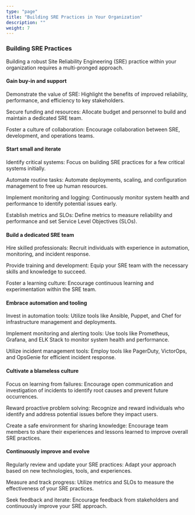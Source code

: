 ```yaml
---
type: "page"
title: "Building SRE Practices in Your Organization"
description: ""
weight: 7
---
```


### Building SRE Practices

Building a robust Site Reliability Engineering (SRE) practice within your organization requires a multi-pronged approach.

#### Gain buy-in and support

Demonstrate the value of SRE: Highlight the benefits of improved reliability, performance, and efficiency to key stakeholders.

Secure funding and resources: Allocate budget and personnel to build and maintain a dedicated SRE team.

Foster a culture of collaboration: Encourage collaboration between SRE, development, and operations teams.

#### Start small and iterate

Identify critical systems: Focus on building SRE practices for a few critical systems initially.

Automate routine tasks: Automate deployments, scaling, and configuration management to free up human resources.

Implement monitoring and logging: Continuously monitor system health and performance to identify potential issues early.

Establish metrics and SLOs: Define metrics to measure reliability and performance and set Service Level Objectives (SLOs).

#### Build a dedicated SRE team

Hire skilled professionals: Recruit individuals with experience in automation, monitoring, and incident response.

Provide training and development: Equip your SRE team with the necessary skills and knowledge to succeed.

Foster a learning culture: Encourage continuous learning and experimentation within the SRE team.


#### Embrace automation and tooling

Invest in automation tools: Utilize tools like Ansible, Puppet, and Chef for infrastructure management and deployments.

Implement monitoring and alerting tools: Use tools like Prometheus, Grafana, and ELK Stack to monitor system health and performance.

Utilize incident management tools: Employ tools like PagerDuty, VictorOps, and OpsGenie for efficient incident response.

#### Cultivate a blameless culture

Focus on learning from failures: Encourage open communication and investigation of incidents to identify root causes and prevent future occurrences.

Reward proactive problem solving: Recognize and reward individuals who identify and address potential issues before they impact users.

Create a safe environment for sharing knowledge: Encourage team members to share their experiences and lessons learned to improve overall SRE practices.

#### Continuously improve and evolve

Regularly review and update your SRE practices: Adapt your approach based on new technologies, tools, and experiences.

Measure and track progress: Utilize metrics and SLOs to measure the effectiveness of your SRE practices.

Seek feedback and iterate: Encourage feedback from stakeholders and continuously improve your SRE approach.